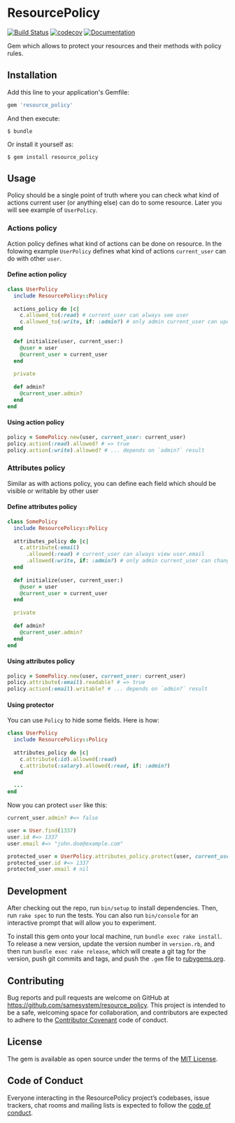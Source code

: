 # ResourcePolicy

[![Build Status](https://travis-ci.org/samesystem/resource_policy.svg?branch=master)](https://travis-ci.org/samesystem/resource_policy)
[![codecov](https://codecov.io/gh/samesystem/resource_policy/branch/master/graph/badge.svg)](https://codecov.io/gh/samesystem/resource_policy)
[![Documentation](https://readthedocs.org/projects/ansicolortags/badge/?version=latest)](https://samesystem.github.io/resource_policy)

Gem which allows to protect your resources and their methods with policy rules.

## Installation

Add this line to your application's Gemfile:

```ruby
gem 'resource_policy'
```

And then execute:

    $ bundle

Or install it yourself as:

    $ gem install resource_policy

## Usage

Policy should be a single point of truth where you can check what kind of actions current user (or anything else) can do to some resource. Later you will see example of `UserPolicy`.

### Actions policy

Action policy defines what kind of actions can be done on resource. In the folowing example `UserPolicy` defines what kind of actions `current_user` can do with other `user`.

#### Define action policy

```ruby
class UserPolicy
  include ResourcePolicy::Policy
  
  actions_policy do |c|
    c.allowed_to(:read) # current_user can always see user
    c.allowed_to(:write, if: :admin?) # only admin current_user can update user
  end
  
  def initialize(user, current_user:)
    @user = user
    @current_user = current_user
  end
  
  private
  
  def admin?
    @current_user.admin?
  end
end
```

#### Using action policy

```ruby
policy = SomePolicy.new(user, current_user: current_user)
policy.action(:read).allowed? # => true
policy.action(:write).allowed? # ... depends on `admin?` result
```

### Attributes policy

Similar as with actions policy, you can define each field which should be visible or writable by other user

#### Define attributes policy

```ruby
class SomePolicy
  include ResourcePolicy::Policy
  
  attributes_policy do |c|
    c.attribute(:email)
      .allowed(:read) # current_user can always view user.email
      .allowed(:write, if: :admin?) # only admin current_user can change email
  end
  
  def initialize(user, current_user:)
    @user = user
    @current_user = current_user
  end
  
  private
  
  def admin?
    @current_user.admin?
  end
end
```

#### Using attributes policy

```ruby
policy = SomePolicy.new(user, current_user: current_user)
policy.attribute(:email).readable? # => true
policy.action(:email).writable? # ... depends on `admin?` result
```

#### Using protector

You can use `Policy` to hide some fields. Here is how:

```ruby
class UserPolicy
  include ResourcePolicy::Policy
  
  attributes_policy do |c|
    c.attribute(:id).allowed(:read)
    c.attribute(:salary).allowed(:read, if: :admin?)
  end
  
  ...
end
```

Now you can protect `user` like this:

```ruby
current_user.admin? #=> false

user = User.find(1337)
user.id #=> 1337
user.email #=> "john.doe@example.com"

protected_user = UserPolicy.attributes_policy.protect(user, current_user: current_user)
protected_user.id #=> 1337
protected_user.email # nil
```

## Development

After checking out the repo, run `bin/setup` to install dependencies. Then, run `rake spec` to run the tests. You can also run `bin/console` for an interactive prompt that will allow you to experiment.

To install this gem onto your local machine, run `bundle exec rake install`. To release a new version, update the version number in `version.rb`, and then run `bundle exec rake release`, which will create a git tag for the version, push git commits and tags, and push the `.gem` file to [rubygems.org](https://rubygems.org).

## Contributing

Bug reports and pull requests are welcome on GitHub at https://github.com/samesystem/resource_policy. This project is intended to be a safe, welcoming space for collaboration, and contributors are expected to adhere to the [Contributor Covenant](http://contributor-covenant.org) code of conduct.

## License

The gem is available as open source under the terms of the [MIT License](https://opensource.org/licenses/MIT).

## Code of Conduct

Everyone interacting in the ResourcePolicy project’s codebases, issue trackers, chat rooms and mailing lists is expected to follow the [code of conduct](https://github.com/samesystem/resource_policy/blob/master/CODE_OF_CONDUCT.md).
